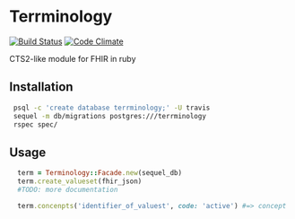 Terrminology
===============

[![Build Status](https://travis-ci.org/hospital-systems/terrminology.png)](https://travis-ci.org/hospital-systems/terminology)
[![Code Climate](https://codeclimate.com/repos/529897abf3ea0036eb14a375/badges/f3fbcdadcc946573bc33/gpa.png)](https://codeclimate.com/repos/529897abf3ea0036eb14a375/feed)

CTS2-like module for FHIR in ruby

## Installation

```sh
 psql -c 'create database terrminology;' -U travis
 sequel -m db/migrations postgres:///terrminology
 rspec spec/
```

## Usage

```ruby
  term = Terminology::Facade.new(sequel_db)
  term.create_valueset(fhir_json)
  #TODO: more documentation

  term.concenpts('identifier_of_valuest', code: 'active') #=> concept
```


